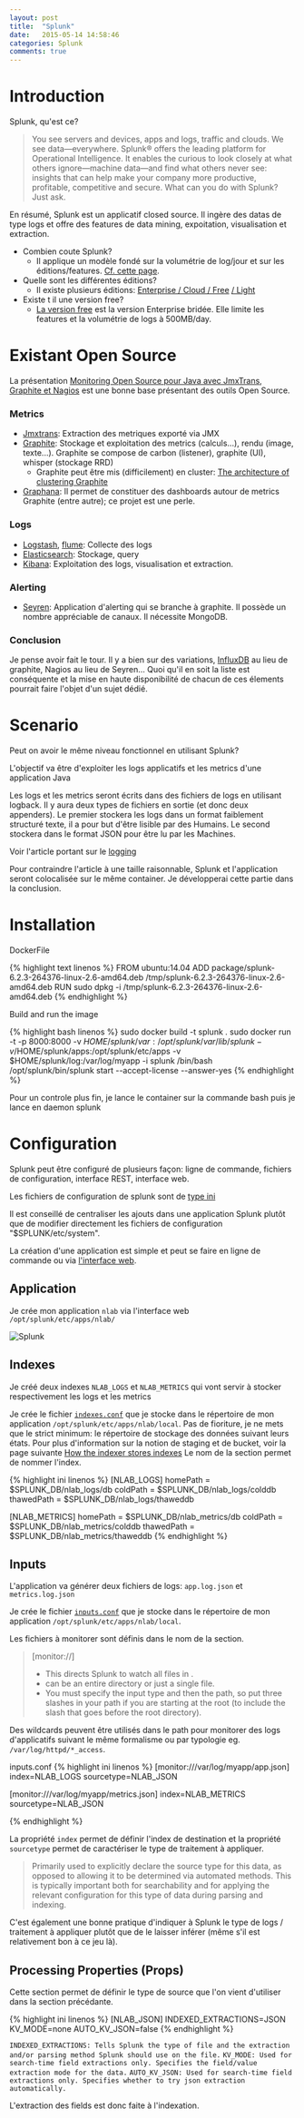 ```yaml
---
layout: post
title:  "Splunk"
date:   2015-05-14 14:58:46
categories: Splunk
comments: true
---
```


# Introduction

Splunk, qu'est ce? 

> You see servers and devices, apps and logs, traffic and clouds. We see data—everywhere. Splunk® offers the leading platform for Operational Intelligence. It enables the curious to look closely at what others ignore—machine data—and find what others never see: insights that can help make your company more productive, profitable, competitive and secure. What can you do with Splunk? Just ask.

En résumé, Splunk est un applicatif closed source. Il ingère des datas de type logs et offre des features de data mining, expoitation, visualisation et extraction. 


* Combien coute Splunk? 
    * Il applique un modèle fondé sur la volumétrie de log/jour et sur les éditions/features. [Cf. cette page](http://www.splunk.com/en_us/products/pricing.html).
* Quelle sont les différentes éditions? 
    * Il existe plusieurs éditions: [Enterprise / Cloud / Free](http://www.splunk.com/en_us/products/splunk-enterprise/free-vs-enterprise.html) [/ Light](http://www.splunk.com/en_us/products/splunk-light/splunk-light-vs-splunk-enterprise.html) 
* Existe t il une version free? 
    * [La version free](http://www.splunk.com/en_us/products/splunk-enterprise/free-vs-enterprise.html) est la version Enterprise bridée. Elle limite les features et la volumétrie de logs à 500MB/day.

<!--more-->

# Existant Open Source ## 

La présentation [Monitoring Open Source pour Java avec JmxTrans, Graphite et Nagios](http://fr.slideshare.net/cyrille.leclerc/open-source-monitoring-for-java-with-graphite) 
est une bonne base présentant des outils Open Source.

### Metrics
* [Jmxtrans](http://www.jmxtrans.org/): Extraction des metriques exporté via JMX
* [Graphite](http://graphite.wikidot.com/): Stockage et exploitation des metrics (calculs...), rendu (image, texte...). Graphite se compose de carbon (listener), graphite (UI), whisper (stockage RRD)
    * Graphite peut être mis (difficilement) en cluster: [The architecture of clustering Graphite](https://grey-boundary.io/the-architecture-of-clustering-graphite/)
* [Graphana](http://grafana.org/): Il permet de constituer des dashboards autour de metrics Graphite (entre autre); ce projet est une perle.  

### Logs
* [Logstash](https://www.elastic.co/products/logstash), [flume](https://flume.apache.org/): Collecte des logs 
* [Elasticsearch](https://www.elastic.co/products/elasticsearch): Stockage, query
* [Kibana](https://www.elastic.co/products/kibana): Exploitation des logs, visualisation et extraction. 

### Alerting
* [Seyren](https://github.com/scobal/seyren): Application d'alerting qui se branche à graphite. Il possède un nombre appréciable de canaux. Il nécessite MongoDB.


### Conclusion

Je pense avoir fait le tour. Il y a bien sur des variations, [InfluxDB](http://influxdb.com/) au lieu de graphite, Nagios au lieu de Seyren... 
Quoi qu'il en soit la liste est conséquente et la mise en haute disponibilité de chacun de ces élements pourrait faire l'objet d'un sujet dédié. 


# Scenario

Peut on avoir le même niveau fonctionnel en utilisant Splunk?  

L'objectif va être d'exploiter les logs applicatifs et les metrics d'une application Java 

Les logs et les metrics seront écrits dans des fichiers de logs en utilisant logback. 
Il y aura deux types de fichiers en sortie (et donc deux appenders). 
Le premier stockera les logs dans un format faiblement structuré texte, il a pour but d'être lisible par des Humains. Le second stockera dans le format JSON
pour être lu par les Machines.

Voir l'article portant sur le [logging]() 
 
Pour contraindre l'article à une taille raisonnable, Splunk et l'application seront colocalisée sur le même container. Je développerai cette partie dans la conclusion.

# Installation

DockerFile

{% highlight text linenos %}
FROM ubuntu:14.04
ADD package/splunk-6.2.3-264376-linux-2.6-amd64.deb /tmp/splunk-6.2.3-264376-linux-2.6-amd64.deb
RUN sudo dpkg -i /tmp/splunk-6.2.3-264376-linux-2.6-amd64.deb
{% endhighlight %}


Build and run the image

{% highlight bash linenos %}
sudo docker build -t splunk .
sudo docker run -t -p 8000:8000 -v $HOME/splunk/var:/opt/splunk/var/lib/splunk  -v /$HOME/splunk/apps:/opt/splunk/etc/apps -v $HOME/splunk/log:/var/log/myapp -i splunk  /bin/bash
/opt/splunk/bin/splunk start --accept-license --answer-yes
{% endhighlight %}

Pour un controle plus fin, je lance le container sur la commande bash puis je lance en daemon splunk


# Configuration
 
Splunk peut être configuré de plusieurs façon: ligne de commande, fichiers de configuration, interface REST, interface web. 

Les fichiers de configuration de splunk sont de [type ini](http://en.wikipedia.org/wiki/INI_file)   
   

Il est conseillé de centraliser les ajouts dans une application Splunk plutôt que de modifier directement les fichiers de configuration "$SPLUNK/etc/system".
    
La création d'une application est simple et peut se faire en ligne de commande ou via [l'interface web](http://docs.splunk.com/Documentation/Splunk/latest/AdvancedDev/BuildApp).


## Application

Je crée mon application `nlab` via l'interface web `/opt/splunk/etc/apps/nlab/`

![Splunk](/assets/2015-05-26-operational-intelligence-splunk/create-app.png)


## Indexes

Je créé deux indexes `NLAB_LOGS` et `NLAB_METRICS` qui vont servir à stocker respectivement les logs et les metrics  

Je crée le fichier [`indexes.conf`](http://docs.splunk.com/Documentation/Splunk/latest/Admin/Indexesconf)  que je stocke dans le répertoire de mon application 
`/opt/splunk/etc/apps/nlab/local`. 
Pas de fioriture, je ne mets que le strict minimum: le répertoire de stockage des données suivant leurs états. 
Pour plus d'information sur la notion de staging et de bucket, voir la page suivante [How the indexer stores indexes](http://docs.splunk.com/Documentation/Splunk/6.2.3/Indexer/HowSplunkstoresindexes)
Le nom de la section permet de nommer l'index. 

{% highlight ini linenos %}
[NLAB_LOGS]
homePath   = $SPLUNK_DB/nlab_logs/db
coldPath   = $SPLUNK_DB/nlab_logs/colddb
thawedPath = $SPLUNK_DB/nlab_logs/thaweddb

[NLAB_METRICS]
homePath   = $SPLUNK_DB/nlab_metrics/db
coldPath   = $SPLUNK_DB/nlab_metrics/colddb
thawedPath = $SPLUNK_DB/nlab_metrics/thaweddb
{% endhighlight %}


## Inputs

L'application va générer deux fichiers de logs: `app.log.json` et `metrics.log.json`

Je crée le fichier [`inputs.conf`](http://docs.splunk.com/Documentation/Splunk/latest/Admin/Inputsconf) que je stocke dans le répertoire de mon application 
`/opt/splunk/etc/apps/nlab/local`.

Les fichiers à monitorer sont définis dans le nom de la section.
> [monitor://<path>]
> * This directs Splunk to watch all files in <path>. 
> * <path> can be an entire directory or just a single file.
> * You must specify the input type and then the path, so put three slashes in your path if you are starting 
> at the root (to include the slash that goes before the root directory).

Des wildcards peuvent être utilisés dans le path pour monitorer des logs d'applicatifs suivant le même formalisme ou par typologie eg. `/var/log/httpd/*_access`.
 

inputs.conf
{% highlight ini linenos %}
[monitor:///var/log/myapp/app.json]
index=NLAB_LOGS
sourcetype=NLAB_JSON

[monitor:///var/log/myapp/metrics.json]
index=NLAB_METRICS
sourcetype=NLAB_JSON

{% endhighlight %}


La propriété `index` permet de définir l'index de destination et la propriété `sourcetype` permet de caractériser le type de traitement à appliquer. 
> Primarily used to explicitly declare the source type for this data, as opposed
> to allowing it to be determined via automated methods.  This is typically
> important both for searchability and for applying the relevant configuration for this
> type of data during parsing and indexing.

C'est également une bonne pratique d'indiquer à Splunk le type de logs / traitement à appliquer plutôt que de le laisser inférer (même s'il est relativement bon à ce jeu là).
 

## Processing Properties (Props)

Cette section permet de définir le type de source que l'on vient d'utiliser dans la section précédante.  

{% highlight ini linenos %}
[NLAB_JSON]
INDEXED_EXTRACTIONS=JSON
KV_MODE=none
AUTO_KV_JSON=false
{% endhighlight %}

`INDEXED_EXTRACTIONS: Tells Splunk the type of file and the extraction and/or parsing method Splunk should use on the file.`
`KV_MODE: Used for search-time field extractions only. Specifies the field/value extraction mode for the data.`
`AUTO_KV_JSON: Used for search-time field extractions only. Specifies whether to try json extraction automatically.`

L'extraction des fields est donc faite à l'indexation.











